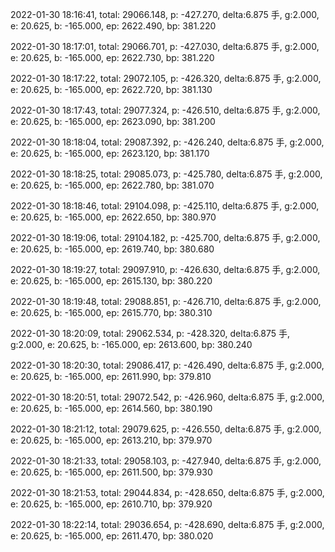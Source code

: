 2022-01-30 18:16:41, total: 29066.148, p: -427.270, delta:6.875 手, g:2.000, e: 20.625, b: -165.000, ep: 2622.490, bp: 381.220

2022-01-30 18:17:01, total: 29066.701, p: -427.030, delta:6.875 手, g:2.000, e: 20.625, b: -165.000, ep: 2622.730, bp: 381.220

2022-01-30 18:17:22, total: 29072.105, p: -426.320, delta:6.875 手, g:2.000, e: 20.625, b: -165.000, ep: 2622.720, bp: 381.130

2022-01-30 18:17:43, total: 29077.324, p: -426.510, delta:6.875 手, g:2.000, e: 20.625, b: -165.000, ep: 2623.090, bp: 381.200

2022-01-30 18:18:04, total: 29087.392, p: -426.240, delta:6.875 手, g:2.000, e: 20.625, b: -165.000, ep: 2623.120, bp: 381.170

2022-01-30 18:18:25, total: 29085.073, p: -425.780, delta:6.875 手, g:2.000, e: 20.625, b: -165.000, ep: 2622.780, bp: 381.070

2022-01-30 18:18:46, total: 29104.098, p: -425.110, delta:6.875 手, g:2.000, e: 20.625, b: -165.000, ep: 2622.650, bp: 380.970

2022-01-30 18:19:06, total: 29104.182, p: -425.700, delta:6.875 手, g:2.000, e: 20.625, b: -165.000, ep: 2619.740, bp: 380.680

2022-01-30 18:19:27, total: 29097.910, p: -426.630, delta:6.875 手, g:2.000, e: 20.625, b: -165.000, ep: 2615.130, bp: 380.220

2022-01-30 18:19:48, total: 29088.851, p: -426.710, delta:6.875 手, g:2.000, e: 20.625, b: -165.000, ep: 2615.770, bp: 380.310

2022-01-30 18:20:09, total: 29062.534, p: -428.320, delta:6.875 手, g:2.000, e: 20.625, b: -165.000, ep: 2613.600, bp: 380.240

2022-01-30 18:20:30, total: 29086.417, p: -426.490, delta:6.875 手, g:2.000, e: 20.625, b: -165.000, ep: 2611.990, bp: 379.810

2022-01-30 18:20:51, total: 29072.542, p: -426.960, delta:6.875 手, g:2.000, e: 20.625, b: -165.000, ep: 2614.560, bp: 380.190

2022-01-30 18:21:12, total: 29079.625, p: -426.550, delta:6.875 手, g:2.000, e: 20.625, b: -165.000, ep: 2613.210, bp: 379.970

2022-01-30 18:21:33, total: 29058.103, p: -427.940, delta:6.875 手, g:2.000, e: 20.625, b: -165.000, ep: 2611.500, bp: 379.930

2022-01-30 18:21:53, total: 29044.834, p: -428.650, delta:6.875 手, g:2.000, e: 20.625, b: -165.000, ep: 2610.710, bp: 379.920

2022-01-30 18:22:14, total: 29036.654, p: -428.690, delta:6.875 手, g:2.000, e: 20.625, b: -165.000, ep: 2611.470, bp: 380.020
